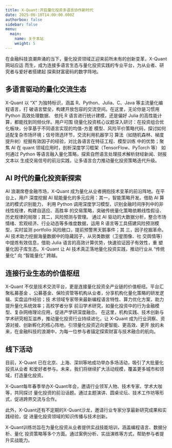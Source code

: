 ```yaml
---
title: X-Quant:开启量化投资多语言协作新时代
date: 2025-06-10T14:00:00.000Z
authorbox: false
sidebar: false
menu:
  main:
    name: 关于本站
    weight: 5
---
```


在金融科技浪潮奔涌的当下，量化投资领域正迎来前所未有的创新变革，X-Quant网站应运
而生，成为连接多语言生态与量化投资实践的专业平台，为从业者、研究者与爱好者搭建起
探索财富密码的数字阵地。

## 多语言驱动的量化交流生态

X-Quant 以 “X” 为独特标识，涵盖 R、Python、Julia、C、Java 等主流量化编程语言，打
破语言壁垒，构建开放包容的交流空间。在这里，无论你是习惯用 Python 高效处理数据、
依托 R 语言进行统计建模，还是偏好 Julia 的高性能计算，都能找到同频伙伴。用户可围
绕量化投资核心议题深入研讨：在投资组合优化板块，分享基于不同语言实现的均值-方差
模型、风险平价策略代码，探讨如何适配复杂市场环境；信号筛选环节，交流利用机器学习
算法（如随机森林、梯度提升树）挖掘有效因子的经验，对比各语言在特征工程、模型训练
中的优势；聚焦 AI 在 quant 领域应用时，剖析深度学习框架（TensorFlow、PyTorch 等）
如何通过 Python 等语言融入量化策略，探索自然语言处理技术解析财经新闻、财报文本以
生成交易信号的前沿实践，让多语言合力推动量化投资策略迭代升级。

## AI 时代的量化投资新探索

AI 浪潮席卷金融市场，X-Quant 成为量化从业者拥抱技术变革的前沿阵地。在平台上，用户
深度挖掘 AI 赋能量化的多元应用：其一，智能策略开发。借助 AI 算法的模式识别能力，
利用 Python 调用深度学习模型，识别金融时间序列中的非线性规律，构建自适应、高胜率
的交易策略，突破传统量化策略依赖线性假设、历史规律的局限；其二，风险预测与管理。
通过 AI 驱动的大数据分析，整合市场情绪、宏观经济、行业动态等多维度数据，运用 R 
语言等工具搭建风险预测模型，实时监测 portfolio 风险敞口，提前预警黑天鹅事件；其
三，因子挖掘革命。AI 技术助力挖掘海量数据中的隐藏因子，从另类数据（卫星图像、社
交舆情等）中提炼有效信息，借助 Julia 语言的高效计算优势，快速验证因子有效性，重
塑量化因子库生态。X-Quant 让 AI 技术真正落地量化投资实践，推动行业从 “传统量化” 
向 “智能量化” 跨越。

## 连接行业生态的价值枢纽

X-Quant 不仅是技术交流平台，更是连接量化投资全产业链的价值枢纽。平台汇聚私募基金
、公募基金、保险资管等机构从业者，分享机构化量化策略的研发逻辑、实盘运作经验；技
术领域专家带来最新编程语言特性、算力优化方案，助力提升量化系统效率；高校学者分享
前沿学术研究，如量化投资中的行为金融模型、复杂网络理论应用，促进产学研深度融合。
在这里，机构实践、技术创新与学术研究相互滋养，推动量化投资行业持续进化，让 X-Quant 
成为行业洞察、资源对接、创新孵化的核心阵地，引领量化投资迈向更智能、更高效、更开
放的未来，在金融科技的浪潮中，为每一位参与者锚定探索财富与技术融合的航向。

## 线下活动

目前，X-Quant 已在北京、上海、深圳等地成功举办多场活动，吸引了大批量化投资从业者
和爱好者参与。未来，我们将继续扩大活动规模，覆盖更多城市和领域，打造量化投资。

X-Quant每年春季举办X-Quant年会，邀请行业领军人物、技术专家、学术大咖等，共同探讨
量化投资的前沿话题。通过主题演讲、圆桌论坛、技术工作坊等形式，促进跨界交流与合作。

此外，X-Quant还有不定期的X-Quant沙龙，邀请行业专家分享最新研究成果和实践经验，促
进量化投资领域的知识传播与技术创新。

X-Quant训练坊旨在为量化投资从业者提供实战技能培训，涵盖编程语言、数据分析、量化
投资策略等多个方面。通过案例分析、实战演练等方式，帮助参与者提升实战能力。
